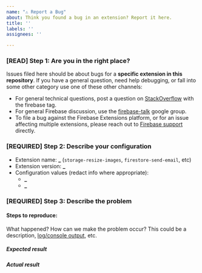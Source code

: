 ```yaml
---
name: "⚠️ Report a Bug"
about: Think you found a bug in an extension? Report it here.
title: ''
labels: ''
assignees: ''

---
```


<!-- DO NOT DELETE
validate_template=true
template_path=.github/ISSUE_TEMPLATE/bug.md
-->

### [READ] Step 1: Are you in the right place?

Issues filed here should be about bugs for a **specific extension in this repository**.
If you have a general question, need help debugging, or fall into some
other category use one of these other channels:

- For general technical questions, post a question on [StackOverflow](http://stackoverflow.com/)
  with the firebase tag.
- For general Firebase discussion, use the [firebase-talk](https://groups.google.com/forum/#!forum/firebase-talk)
  google group.
- To file a bug against the Firebase Extensions platform, or for an issue affecting multiple extensions, please reach out to
  [Firebase support](https://firebase.google.com/support/troubleshooter/contact/) directly.

### [REQUIRED] Step 2: Describe your configuration

- Extension name: **\_** (`storage-resize-images`, `firestore-send-email`, etc)
- Extension version: **\_**
- Configuration values (redact info where appropriate):
  - **\_**
  - **\_**

### [REQUIRED] Step 3: Describe the problem

#### Steps to reproduce:

What happened? How can we make the problem occur?
This could be a description, [log/console output](https://firebase.google.com/docs/extensions/manage-installed-extensions#view-logs), etc.

##### Expected result

##### Actual result
